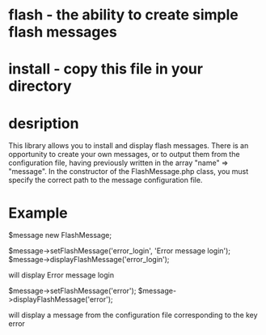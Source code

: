# flash - the ability to create simple flash messages

# install - copy this file in your directory

# desription 
This library allows you to install and display flash messages. There is an opportunity to create your own messages, or to output them from the configuration file, having previously written in the array "name" => "message".
In the constructor of the FlashMessage.php class, you must specify the correct path to the message configuration file.


# Example
$message new FlashMessage;

$message->setFlashMessage('error_login', 'Error message login');
$message->displayFlashMessage('error_login');

will display Error message login

$message->setFlashMessage('error');
$message->displayFlashMessage('error');

will display a message from the configuration file corresponding to the key error
